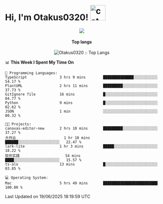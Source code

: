 <h1> Hi, I'm Otakus0320! <img src="https://media.giphy.com/media/mGcNjsfWAjY5AEZNw6/giphy.gif" width="50" alt="cat"></h1>

<p align="center"><a href="https://wakatime.com/@044d69d0-1253-4f60-96b6-5d19a0f9dde5"><img src="https://wakatime.com/badge/user/044d69d0-1253-4f60-96b6-5d19a0f9dde5.svg" /></a></p>

<h4 align="center">Top langs</h4>

<p align="center"><img src="https://github-readme-stats.vercel.app/api/top-langs/?username=Otakus0320&langs_count=10&theme=tokyonight&layout=compact&timestamp={{random_number}}" alt="Otakus0320 :: Top Langs" /></p>

<!--START_SECTION:waka-->
📊 **This Week I Spent My Time On** 

```text
💬 Programming Languages: 
TypeScript               3 hrs 9 mins        ██████████████░░░░░░░░░░░   54.17 % 
PlantUML                 2 hrs 11 mins       █████████░░░░░░░░░░░░░░░░   37.73 % 
GitIgnore file           16 mins             █░░░░░░░░░░░░░░░░░░░░░░░░   04.77 % 
Python                   9 mins              █░░░░░░░░░░░░░░░░░░░░░░░░   02.62 % 
JSON                     1 min               ░░░░░░░░░░░░░░░░░░░░░░░░░   00.32 % 

🐱‍💻 Projects: 
canavas-editor-new       2 hrs 10 mins       █████████░░░░░░░░░░░░░░░░   37.27 % 
大作业                      1 hr 18 mins        ██████░░░░░░░░░░░░░░░░░░░   22.47 % 
lark-lite                1 hr 3 mins         █████░░░░░░░░░░░░░░░░░░░░   18.22 % 
软件实践                     54 mins             ████░░░░░░░░░░░░░░░░░░░░░   15.57 % 
ts-alo                   13 mins             █░░░░░░░░░░░░░░░░░░░░░░░░   03.85 % 

💻 Operating System: 
Mac                      5 hrs 49 mins       █████████████████████████   100.00 % 
```


 Last Updated on 19/06/2025 18:19:59 UTC
<!--END_SECTION:waka-->
